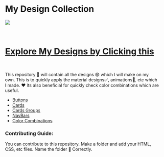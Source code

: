 # My Design Collection


![](https://res.cloudinary.com/dnv3ztqf1/image/upload/v1601445971/Design%20Collection%20repo/Banner_for_Design_repo_u9dojk.png)


<br>

# [Explore My Designs by Clicking this](https://aakashcode12.github.io/My-Design-Collection/)

<br>

This repository 🧾 will contain all the designs 😎 which I will make on my own. This is to quickly apply the material designs✅, animations🎇, etc which I made. ❤ Its also beneficial for quickly check color combinations which are useful.

* [Buttons](https://aakashcode12.github.io/My-Design-Collection/Website%20Preview%20for%20buttons%20cards%20navbars%20etc/buttons.html)
* [Cards](https://aakashcode12.github.io/My-Design-Collection/Website%20Preview%20for%20buttons%20cards%20navbars%20etc/cards.html)
* [Cards Groups](https://aakashcode12.github.io/My-Design-Collection/Website%20Preview%20for%20buttons%20cards%20navbars%20etc/cardsgroup.html)
* [NavBars](https://aakashcode12.github.io/My-Design-Collection/Website%20Preview%20for%20buttons%20cards%20navbars%20etc/navbar.html)
* [Color Combinations](https://aakashcode12.github.io/My-Design-Collection/Website%20Preview%20for%20buttons%20cards%20navbars%20etc/colorCombinations.html)


### Contributing Guide:

You can contribute to this repository. Make a folder and add your HTML, CSS, etc files. Name the folder 📂 Correctly.
